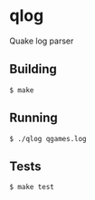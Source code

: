 # qlog

Quake log parser

## Building
```
$ make
```

## Running
```
$ ./qlog qgames.log
```

## Tests
```
$ make test
```

